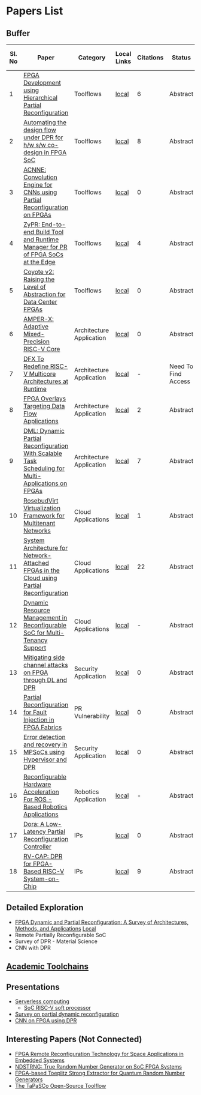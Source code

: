# Papers List
## Buffer

| Sl. No | Paper                                                                                                                                              | Category                 | Local Links                                                                                                                                                      | Citations | Status              | Cites Vipin's Paper  | Remark                                      | Year |
| ------ | -------------------------------------------------------------------------------------------------------------------------------------------------- | ------------------------ | ---------------------------------------------------------------------------------------------------------------------------------------------------------------- | --------- | ------------------- | -------------------- | ------------------------------------------- | ---- |
| 1      | [FPGA Development using Hierarchical Partial Reconfiguration](https://ieeexplore.ieee.org/abstract/document/9974201)                               | Toolflows                | [local](./Sources/State_Of_the_Art/Toolflows/Fast_and_Flexible_FPGA_Development_using_Hierarchical_Partial_Reconfiguration.pdf)                                  | 6         | Abstract            | No                   | Toolflows taking advantage of PR            | 2022 |
| 2      | [Automating the design flow under DPR for h/w s/w co-design in FPGA SoC](https://dl.acm.org/doi/10.1145/3412841.3441928)                           | Toolflows                | [local](<./Sources/State_Of_the_Art/Toolflows/Automating the design flow under DPR for co-design with SoC.pdf>)                                                  | 8         | Abstract            | No (But Cites other) | A lil old but good paper on toolflow for PR | 2021 |
| 3      | [ACNNE: Convolution Engine for CNNs using Partial Reconfiguration on FPGAs](https://ieeexplore.ieee.org/abstract/document/10558457)                | Toolflows                | [local](./Sources/State_Of_the_Art/Toolflows/ACNNE_An_Adaptive_Convolution_Engine_for_CNNs_Acceleration_Exploiting_Partial_Reconfiguration_on_FPGAs.pdf)         | 0         | Abstract            | No                   | CNN with PR                                 | 20xx |
| 4      | [ZyPR: End-to-end Build Tool and Runtime Manager for PR of FPGA SoCs at the Edge](https://dl.acm.org/doi/full/10.1145/3585521)                     | Toolflows                | [local](<./Sources/State_Of_the_Art/Toolflows/ZyPR_ End-to-end Build Tool and Runtime Manager for PR on Edge.pdf>)                                               | 4         | Abstract            | No                   | Another paper on toolflow                   | 2023 |
| 5      | [Coyote v2: Raising the Level of Abstraction for Data Center FPGAs](https://arxiv.org/abs/2504.21538)                                              | Toolflows                | [local](<./Sources/State_Of_the_Art/Toolflows/Coyote v2_ Raising the Level of Abstraction for Data Center FPGAs.pdf>)                                            | 0         | Abstract            | No                   | A high abstraction level toolflow with PR   | 2025 |
| 6      | [AMPER-X: Adaptive Mixed-Precision RISC-V Core ](https://ieeexplore.ieee.org/abstract/document/10752442)                                           | Architecture Application | [local](./Sources/State_Of_the_Art/Architectures/AMPER-X_Adaptive_Mixed-Precision_RISC-V_Core_for_Embedded_Applications.pdf)                                     | 0         | Abstract            | Yes                  | Riscv Integration with PR                   | 2024 |
| 7      | [DFX To Redefine RISC-V Multicore Architectures at Runtime](https://link.springer.com/chapter/10.1007/978-3-031-87995-1_14)                        | Architecture Application | [local](./Sources/State_Of_the_Art/)                                                                                                                             | -         | Need To Find Access | No                   | Part of Springer Book Series                | 20xx |
| 8      | [FPGA Overlays Targeting Data Flow Applications](https://ieeexplore.ieee.org/abstract/document/10596525)                                           | Architecture Application | [local](./Sources/State_Of_the_Art/Architectures/An_Architectural_Template_for_FPGA_Overlays_Targeting_Data_Flow_Applications.pdf)                               | 2         | Abstract            | No                   | Similar to what we're trying with zoho      | 2024 |
| 9      | [DML: Dynamic Partial Reconfiguration With Scalable Task Scheduling for Multi-Applications on FPGAs](https://ieeexplore.ieee.org/document/9661327) | Architecture Application | [local](./Sources/State_Of_the_Art/Architectures/DML_Dynamic_Partial_Reconfiguration_With_Scalable_Task_Scheduling_for_Multi-Applications_on_FPGAs.pdf)          | 7         | Abstract            | No                   | Sounds Interesting Have to go through       | 20xx |
| 10     | [RosebudVirt Virtualization Framework for Multitenant Networks](https://ieeexplore.ieee.org/abstract/document/10628053)                            | Cloud Applications       | [local](./Sources/State_Of_the_Art/Cloud/RosebudVirt_A_High-Performance_and_Partially_Reconfigurable_FPGA_Virtualization_Framework_for_Multitenant_Networks.pdf) | 1         | Abstract            | No                   | Multitenant Architectures                   | 2025 |
| 11     | [System Architecture for Network-Attached FPGAs in the Cloud using Partial Reconfiguration](https://ieeexplore.ieee.org/abstract/document/8892175) | Cloud Applications       | [local](./Sources/State_Of_the_Art/Cloud/System_Architecture_for_Network-Attached_FPGAs_in_the_Cloud_using_Partial_Reconfiguration.pdf)                          | 22        | Abstract            | No                   | IBM Paper                                   | 2019 |
| 12     | [Dynamic Resource Management in Reconfigurable SoC for Multi-Tenancy Support](https://ieeexplore.ieee.org/abstract/document/10558110)              | Cloud Applications       | [local](./Sources/State_Of_the_Art/Cloud/Dynamic_Resource_Management_in_Reconfigurable_SoC_for_Multi-Tenancy_Support.pdf)                                        | -         | Abstract            | Yes                  | Dynamic Resource Management                 | 2024 |
| 13     | [Mitigating side channel attacks on FPGA through DL and DPR](https://www.nature.com/articles/s41598-025-98473-3)                                   | Security Application     | [local](<./Sources/State_Of_the_Art/Security/Mitigating Side Channel Attacks Using DPR and DL.pdf>)                                                              | 0         | Abstract            | No                   | Very High Access for a month old paper      | 20xx |
| 14     | [Partial Reconfiguration for Fault Injection in FPGA Fabrics](https://ieeexplore.ieee.org/abstract/document/10915413)                              | PR Vulnerability     | [local](./Sources/State_Of_the_Art/)                                                                                                                             | 0         | Abstract            | No                   | Very Less Views in Xplore                   | 20xx |
| 15     | [Error detection and recovery in MPSoCs using Hypervisor and DPR](https://ieeexplore.ieee.org/abstract/document/10854581)                          | Security Application     | [local](./Sources/State_Of_the_Art/)                                                                                                                             | 0         | Abstract            | No                   | Very Less Views in Xplore                   | 20xx |
| 16     | [Reconfigurable Hardware Acceleration For ROS - Based Robotics Applications](https://d-nb.info/132510311X/34)                                      | Robotics Application     | [local](<./Sources/State_Of_the_Art/Robotics/Reconfigurable Hardware Acceleration For ROS - Based Robotics Applications.pdf>)                                    | -         | Abstract            | No (But Cites other) | Dissertation about using DPR with ROS       | 2023 |
| 17     | [Dora: A Low-Latency Partial Reconfiguration Controller](https://ieeexplore.ieee.org/abstract/document/10695778)                                   | IPs                      | [local](./Sources/State_Of_the_Art/IPs/Dora_A_Low-Latency_Partial_Reconfiguration_Controller_for_Reconfigurable_System.pdf)                                      | 0         | Abstract            | Yes                  | High Speed Controller for PR                | 2024 |
| 18     | [RV-CAP: DPR for FPGA-Based RISC-V System-on-Chip](https://ieeexplore.ieee.org/abstract/document/9460688)                                          | IPs                      | [local](./Sources/State_Of_the_Art/IPs/RV-CAP_Enabling_Dynamic_Partial_Reconfiguration_for_FPGA-Based_RISC-V_System-on-Chip.pdf)                                 | 9         | Abstract            | Yes                  | Riscv Based PR Controller                   | 2021 |

## Detailed Exploration
- [FPGA Dynamic and Partial Reconfiguration: A Survey of Architectures, Methods, and Applications](https://dl.acm.org/doi/10.1145/3193827) [Local](<./Sources/Partial Reconfiguration Survey (Vipin).pdf>)
- Remote Partially Reconfigurable SoC
- Survey of DPR - Material Science
- CNN with DPR

## [Academic Toolchains](<./Findings/Academic Tools.md>)

## Presentations
- [Serverless computing](../Presentations/Serverless-Compute(PTV).pdf)
  - [SoC RISC-V soft processor](./Findings/soc-risc-v-soft-processor.md)
- [Survey on partial dynamic reconfiguration](../Presentations/Survey_DPR_(SKGP).pdf)
- [CNN on FPGA using DPR](../Presentations/FPGA-SOC-Paper_DPR(AMI).pdf)

## Interesting Papers (Not Connected)
- [FPGA Remote Reconfiguration Technology for Space Applications in Embedded Systems](https://ieeexplore.ieee.org/document/10575290)
- [NDSTRNG: True Random Number Generator on SoC FPGA Systems](https://ieeexplore.ieee.org/abstract/document/10436529)
- [FPGA-based Toeplitz Strong Extractor for Quantum Random Number Generators](https://ieeexplore.ieee.org/document/10744392)
- [The TaPaSCo Open-Source Toolflow](https://link.springer.com/article/10.1007/s11265-021-01640-8)
